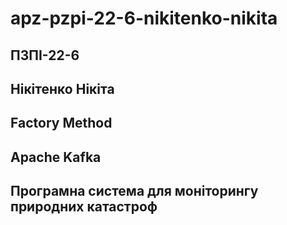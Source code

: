 # apz-pzpi-22-6-nikitenko-nikita
## ПЗПІ-22-6
## Нікітенко Нікіта
## Factory Method
## Apache Kafka
## Програмна система для моніторингу природних катастроф

